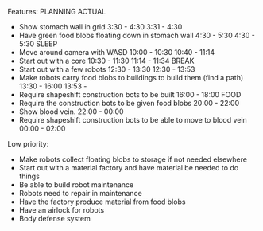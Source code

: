 Features:                                                                       PLANNING        ACTUAL
- Show stomach wall in grid                                                     3:30 - 4:30     3:31 - 4:30
- Have green food blobs floating down in stomach wall                           4:30 - 5:30     4:30 - 5:30
                                                                                SLEEP
- Move around camera with WASD                                                  10:00 - 10:30   10:40 - 11:14
- Start out with a core                                                         10:30 - 11:30   11:14 - 11:34
                                                                                BREAK
- Start out with a few robots                                                   12:30 - 13:30   12:30 - 13:53
- Make robots carry food blobs to buildings to build them (find a path)         13:30 - 16:00   13:53 - 
- Require shapeshift construction bots to be built                              16:00 - 18:00
                                                                                FOOD
- Require the construction bots to be given food blobs                          20:00 - 22:00
- Show blood vein.                                                              22:00 - 00:00
- Require shapeshift construction bots to be able to move to blood vein         00:00 - 02:00

Low priority:
- Make robots collect floating blobs to storage if not needed elsewhere
- Start out with a material factory and have material be needed to do things
- Be able to build robot maintenance
- Robots need to repair in maintenance
- Have the factory produce material from food blobs
- Have an airlock for robots
- Body defense system
